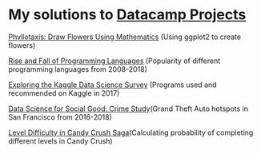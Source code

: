# My solutions to [Datacamp Projects](https://www.datacamp.com/projects)
[Phyllotaxis: Draw Flowers Using Mathematics](https://github.com/AmadouDiene/Portfolio/tree/main/%20Draw%20Flowers%20Using%20Mathematics) (Using ggplot2 to create flowers)

[Rise and Fall of Programming Languages](https://github.com/AmadouDiene/Portfolio/tree/main/Rise%20and%20Fall%20of%20Programming%20Languages) (Popularity of different programming languages from 2008-2018)

[Exploring the Kaggle Data Science Survey](https://github.com/AmadouDiene/Datacamp_Project_Solutions/tree/main/Exploring%20the%20Kaggle%20Data%20Science%20Survey) (Programs used and recommended on Kaggle in 2017)

[Data Science for Social Good: Crime Study](https://github.com/AmadouDiene/Datacamp_Project_Solutions/tree/main/Data%20Science%20for%20Social%20Good:%20Crime%20Study)(Grand Theft Auto hotspots in San Francisco from 2016-2018)

[Level Difficulty in Candy Crush Saga](https://github.com/AmadouDiene/Datacamp_Project_Solutions/tree/main/Level%20Difficulty%20in%20Candy%20Crush%20Saga)(Calculating probability of completing different levels in Candy Crush)
